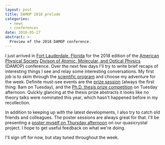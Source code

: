 ```yaml
---
layout: post
title: DAMOP 2018 prelude
categories:
  - news
  - conferences
date: 2018-05-27
abstract: >-
  Preview of the 2018 DAMOP conference.
---
```

I just arrived in [Fort Lauderdale, Florida](https://en.wikipedia.org/wiki/Fort_Lauderdale,_Florida) for the 2018 edition of the [American Physical Society](http://www.aps.org) [Divison of Atomic, Molecular, and Optical Physics](https://www.aps.org/units/damop/index.cfm) (DAMOP) conference.
Over the next few days I'll try to write brief recaps of interesting things I see and relay some interesting conversations.  My first job is to skim through the [scientific program](http://meetings.aps.org/Meeting/DAMOP18/Content/3507) and choose my adventure for the week.
Definite must-see events are the [prize session](http://meetings.aps.org/Meeting/DAMOP18/Session/B01) (always the first thing: 8am on Tuesday), and the [Ph.D. thesis prize competition](http://meetings.aps.org/Meeting/DAMOP18/Session/D03) on Tuesday afternoon.
Quickly glancing at the thesis prize abstracts it looks like no theory talks were nominated this year, which hasn't happened before in my recollection.

In addition to keeping up with the latest developments, I also try to catch old friends and colleagues.  The poster sessions are always great for that.  I'll be presenting a [poster myself on Thursday afternoon](http://meetings.aps.org/Meeting/DAMOP18/Session/T01.134) on our quasicrystal project.  I hope to get useful feedback on what we're doing.

I'll sign off for now, but stay tuned throughout the week.

